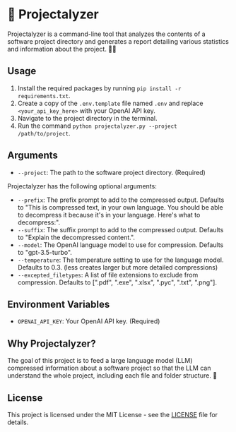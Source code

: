 # 🚀 Projectalyzer

Projectalyzer is a command-line tool that analyzes the contents of a software project directory and generates a report detailing various statistics and information about the project. 🕵️‍♀️

## Usage

1. Install the required packages by running `pip install -r requirements.txt`.
2. Create a copy of the `.env.template` file named `.env` and replace `<your_api_key_here>` with your OpenAI API key.
3. Navigate to the project directory in the terminal.
4. Run the command `python projectalyzer.py --project /path/to/project`.

## Arguments

- `--project`: The path to the software project directory. (Required)

Projectalyzer has the following optional arguments:

- `--prefix`: The prefix prompt to add to the compressed output. Defaults to "This is compressed text, in your own language. You should be able to decompress it because it's in your language. Here's what to decompress:".
- `--suffix`: The suffix prompt to add to the compressed output. Defaults to "Explain the decompressed content.".
- `--model`: The OpenAI language model to use for compression. Defaults to "gpt-3.5-turbo".
- `--temperature`: The temperature setting to use for the language model. Defaults to 0.3. (less creates larger but more detailed compressions)
- `--excepted_filetypes`: A list of file extensions to exclude from compression. Defaults to [".pdf", ".exe", ".xlsx", ".pyc", ".txt", ".png"].

## Environment Variables

- `OPENAI_API_KEY`: Your OpenAI API key. (Required)

## Why Projectalyzer?

The goal of this project is to feed a large language model (LLM) compressed information about a software project so that the LLM can understand the whole project, including each file and folder structure. 🤖

## License

This project is licensed under the MIT License - see the [LICENSE](LICENSE) file for details.

